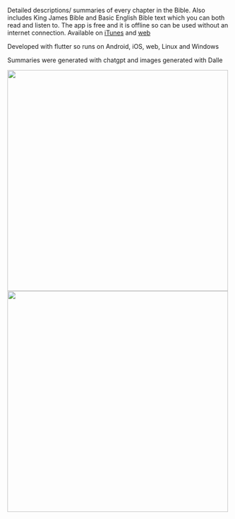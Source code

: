 Detailed descriptions/ summaries of every chapter in the Bible. Also includes King James Bible and Basic English Bible text which you can both read and listen to. The app is free and it is offline so can be used without an internet connection. Available on [iTunes](https://apps.apple.com/nz/app/bible-discussion/id6499508965) and  [web](https://forthtemple.com/biblediscussion/)

Developed with flutter so runs on Android, iOS, web, Linux and Windows

Summaries were generated with chatgpt and images generated with Dalle

<img src='https://github.com/user-attachments/assets/020379c8-da25-4504-a114-53939262733c' width='500'>
<img src='https://github.com/user-attachments/assets/121edf25-8cb4-4923-b606-1d5b6615e725' width='500'>
